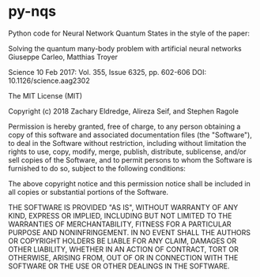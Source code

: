 # py-nqs
Python code for Neural Network Quantum States in the style of the paper: 

Solving the quantum many-body problem with artificial neural networks
Giuseppe Carleo, Matthias Troyer

Science  10 Feb 2017:
Vol. 355, Issue 6325, pp. 602-606
DOI: 10.1126/science.aag2302 

The MIT License (MIT)

Copyright (c) 2018 Zachary Eldredge, Alireza Seif, and Stephen Ragole

Permission is hereby granted, free of charge, to any person obtaining a copy
of this software and associated documentation files (the "Software"), to deal
in the Software without restriction, including without limitation the rights
to use, copy, modify, merge, publish, distribute, sublicense, and/or sell
copies of the Software, and to permit persons to whom the Software is
furnished to do so, subject to the following conditions:

The above copyright notice and this permission notice shall be included in
all copies or substantial portions of the Software.

THE SOFTWARE IS PROVIDED "AS IS", WITHOUT WARRANTY OF ANY KIND, EXPRESS OR
IMPLIED, INCLUDING BUT NOT LIMITED TO THE WARRANTIES OF MERCHANTABILITY,
FITNESS FOR A PARTICULAR PURPOSE AND NONINFRINGEMENT. IN NO EVENT SHALL THE
AUTHORS OR COPYRIGHT HOLDERS BE LIABLE FOR ANY CLAIM, DAMAGES OR OTHER
LIABILITY, WHETHER IN AN ACTION OF CONTRACT, TORT OR OTHERWISE, ARISING FROM,
OUT OF OR IN CONNECTION WITH THE SOFTWARE OR THE USE OR OTHER DEALINGS IN
THE SOFTWARE.

